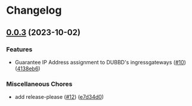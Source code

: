 # Changelog

## [0.0.3](https://github.com/defenseunicorns/uds-package-metallb/compare/v0.0.2...v0.0.3) (2023-10-02)


### Features

* Guarantee IP Address assignment to DUBBD's ingressgateways ([#10](https://github.com/defenseunicorns/uds-package-metallb/issues/10)) ([4138eb6](https://github.com/defenseunicorns/uds-package-metallb/commit/4138eb680c62d6c7d0c735672d7f1eec0fdb08c9))


### Miscellaneous Chores

* add release-please ([#12](https://github.com/defenseunicorns/uds-package-metallb/issues/12)) ([e7d34d0](https://github.com/defenseunicorns/uds-package-metallb/commit/e7d34d0a46d364e8f8eac07f6dec4fda4e282c65))
